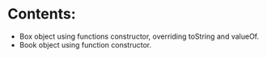 # Contents:
- Box object using functions constructor, overriding toString and valueOf.
- Book object using function constructor.
